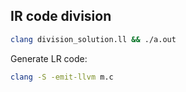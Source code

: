 
## IR code division

```bash
clang division_solution.ll && ./a.out
```

Generate LR code:
```bash
clang -S -emit-llvm m.c
```